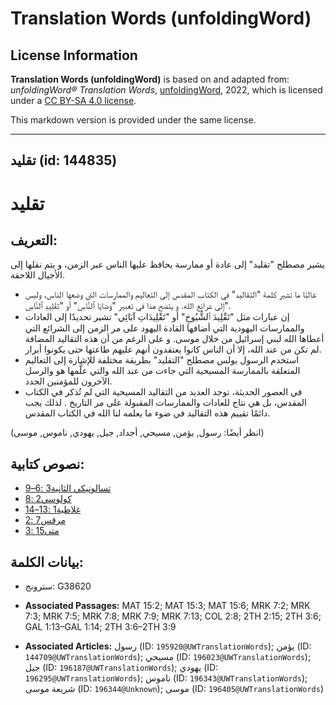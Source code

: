 # Translation Words (unfoldingWord)

## License Information

**Translation Words (unfoldingWord)** is based on and adapted from: _unfoldingWord® Translation Words_, [unfoldingWord](https://unfoldingword.org/utw), 2022, which is licensed under a [CC BY-SA 4.0 license](https://creativecommons.org/licenses/by-sa/4.0/legalcode.en).

This markdown version is provided under the same license.



--------------------------------

## تقليد (id: 144835)

تقليد
=====

التعريف:
--------

يشير مصطلح "تقليد" إلى عادة أو ممارسة يحافظ عليها الناس عبر الزمن، و يتم نقلها إلى الأجيال اللاحقة.

* غالبًا ما تشير كلمة "التقاليد" في الكتاب المقدس إلى التعاليم والممارسات التي وضعها الناس، وليس إلى شرائع الله. و يتضح هذا في تعبير "وَصَايَا ٱلنَّاسِ" أو "تَقْلِيدِ ٱلنَّاسِ".
* إن عبارات مثل "تَقْلِيدَ ٱلشُّيُوخِ" أو "تَقْلِيدَاتِ آبَائِي" تشير تحديدًا إلى العادات والممارسات اليهودية التي أضافها القادة اليهود على مر الزمن إلى الشرائع التي أعطاها الله لبني إسرائيل من خلال موسى. و على الرغم من أن هذه التقاليد المضافة لم تكن من عند الله، إلا أن الناس كانوا يعتقدون أنهم عليهم طاعتها حتى يكونوا أبرار.
* استخدم الرسول بولس مصطلح "التقليد" بطريقة مختلفة للإشارة إلى التعاليم المتعلقة بالممارسة المسيحية التي جاءت من عند الله والتي علَّمها هو والرسل الآخرون للمؤمنين الجدد.
* في العصور الحديثة، توجد العديد من التقاليد المسيحية التي لم تُذكر في الكتاب المقدس، بل هي نتاج للعادات والممارسات المقبولة على مر التاريخ . لذلك يجب دائمًا تقييم هذه التقاليد في ضوء ما يعلمه لنا الله في الكتاب المقدس.

(انظر أيضًا: رسول, يؤمن, مسيحي, أجداد, جيل, يهودي, ناموس, موسى)

نصوص كتابية:
------------

* [تسالونيكي الثانية3 :6–9](https://ref.ly/2Thess3:6-2Thess3:9)
* [كولوسي2 :8](https://ref.ly/Col2:8)
* [غلاطية1 :13–14](https://ref.ly/Gal1:13-Gal1:14)
* [مرقس7 :2](https://ref.ly/Mark7:2)
* [متى15 :3](https://ref.ly/Matt15:3)

بيانات الكلمة:
--------------

* سترونج: G38620

* **Associated Passages:** MAT 15:2; MAT 15:3; MAT 15:6; MRK 7:2; MRK 7:3; MRK 7:5; MRK 7:8; MRK 7:9; MRK 7:13; COL 2:8; 2TH 2:15; 2TH 3:6; GAL 1:13–GAL 1:14; 2TH 3:6–2TH 3:9
* **Associated Articles:** رسول (ID: `195920@UWTranslationWords`); يؤمن (ID: `144709@UWTranslationWords`); مسيحي (ID: `196023@UWTranslationWords`); جيل (ID: `196187@UWTranslationWords`); يهودي (ID: `196295@UWTranslationWords`); ناموس (ID: `196343@UWTranslationWords`); شريعة موسى (ID: `196344@Unknown`); موسى (ID: `196405@UWTranslationWords`)


